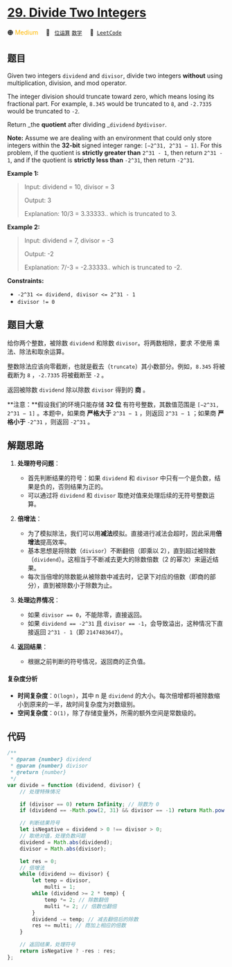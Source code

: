 # [29. Divide Two Integers](https://leetcode.com/problems/divide-two-integers/)

🟠 <font color=#ffb800>Medium</font>&emsp; 🔖&ensp; [`位运算`](/leetcode/outline/tag/bit-manipulation.md) [`数学`](/leetcode/outline/tag/mathematics.md)&emsp; 🔗&ensp;[`LeetCode`](https://leetcode.com/problems/divide-two-integers/)

## 题目

Given two integers `dividend` and `divisor`, divide two integers **without**
using multiplication, division, and mod operator.

The integer division should truncate toward zero, which means losing its
fractional part. For example, `8.345` would be truncated to `8`, and `-2.7335`
would be truncated to `-2`.

Return _the **quotient** after dividing _`dividend` _by_`divisor`.

**Note:** Assume we are dealing with an environment that could only store
integers within the **32-bit** signed integer range: `[−2^31, 2^31 − 1]`. For
this problem, if the quotient is **strictly greater than** `2^31 - 1`, then
return `2^31 - 1`, and if the quotient is **strictly less than** `-2^31`, then
return `-2^31`.

**Example 1:**

> Input: dividend = 10, divisor = 3
>
> Output: 3
>
> Explanation: 10/3 = 3.33333.. which is truncated to 3.

**Example 2:**

> Input: dividend = 7, divisor = -3
>
> Output: -2
>
> Explanation: 7/-3 = -2.33333.. which is truncated to -2.

**Constraints:**

- `-2^31 <= dividend, divisor <= 2^31 - 1`
- `divisor != 0`

## 题目大意

给你两个整数，被除数 `dividend` 和除数 `divisor`。将两数相除，要求 不使用 乘法、除法和取余运算。

整数除法应该向零截断，也就是截去（`truncate`）其小数部分。例如，`8.345` 将被截断为 `8` ，`-2.7335` 将被截断至 `-2` 。

返回被除数 `dividend` 除以除数 `divisor` 得到的 **商** 。

**注意：**假设我们的环境只能存储 **32 位** 有符号整数，其数值范围是 `[−2^31,  2^31 − 1]` 。本题中，如果商 **严格大于** `2^31 − 1` ，则返回 `2^31 − 1` ；如果商 **严格小于** `-2^31` ，则返回 `-2^31` 。

## 解题思路

1. **处理符号问题**：

   - 首先判断结果的符号：如果 `dividend` 和 `divisor` 中只有一个是负数，结果是负的，否则结果为正的。
   - 可以通过将 `dividend` 和 `divisor` 取绝对值来处理后续的无符号整数运算。

2. **倍增法**：

   - 为了模拟除法，我们可以用**减法**模拟。直接进行减法会超时，因此采用**倍增法**提高效率。
   - 基本思想是将除数（`divisor`）不断翻倍（即乘以 2），直到超过被除数（`dividend`）。这相当于不断减去更大的除数倍数（2 的幂次）来逼近结果。
   - 每次当倍增的除数能从被除数中减去时，记录下对应的倍数（即商的部分），直到被除数小于除数为止。

3. **处理边界情况**：

   - 如果 `divisor == 0`，不能除零，直接返回。
   - 如果 `dividend == -2^31` 且 `divisor == -1`，会导致溢出，这种情况下直接返回 `2^31 - 1`（即 `2147483647`）。

4. **返回结果**：
   - 根据之前判断的符号情况，返回商的正负值。

#### 复杂度分析

- **时间复杂度**：`O(logn)`，其中 n 是 `dividend` 的大小。每次倍增都将被除数缩小到原来的一半，故时间复杂度为对数级别。
- **空间复杂度**：`O(1)`，除了存储变量外，所需的额外空间是常数级的。

## 代码

```javascript
/**
 * @param {number} dividend
 * @param {number} divisor
 * @return {number}
 */
var divide = function (dividend, divisor) {
	// 处理特殊情况

	if (divisor == 0) return Infinity; // 除数为 0
	if (dividend == -Math.pow(2, 31) && divisor == -1) return Math.pow(2, 31) - 1; // 溢出情况

	// 判断结果符号
	let isNegative = dividend > 0 !== divisor > 0;
	// 取绝对值，处理负数问题
	dividend = Math.abs(dividend);
	divisor = Math.abs(divisor);

	let res = 0;
	// 倍增法
	while (dividend >= divisor) {
		let temp = divisor,
			multi = 1;
		while (dividend >= 2 * temp) {
			temp *= 2; // 除数翻倍
			multi *= 2; // 倍数也翻倍
		}
		dividend -= temp; // 减去翻倍后的除数
		res += multi; // 商加上相应的倍数
	}

	// 返回结果，处理符号
	return isNegative ? -res : res;
};
```
